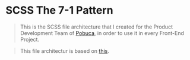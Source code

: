 # SCSS The 7-1 Pattern

> This is the SCSS file architecture that I created for the Product Development Team of [Pobuca](https://pobuca.com), in order to use it in every Front-End Project.

> This file architectur is based on [this](https://sass-guidelin.es/#architecture).
